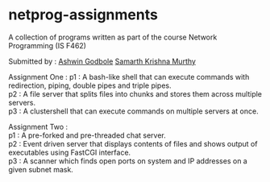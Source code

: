# netprog-assignments
A collection of programs written as part of the course Network Programming (IS F462)

Submitted by :
[Ashwin Godbole](https://github.com/aelobdog/)
[Samarth Krishna Murthy](https://github.com/samarthkm/)

Assignment One :
  p1 : A bash-like shell that can execute commands with redirection, piping, double pipes and triple pipes.  
  p2 : A file server that splits files into chunks and stores them across multiple servers.  
  p3 : A clustershell that can execute commands on multiple servers at once.  
  
Assignment Two :  
  p1 : A pre-forked and pre-threaded chat server.  
  p2 : Event driven server that displays contents of files and shows output of executables using FastCGI interface.  
  p3 : A scanner which finds open ports on system and IP addresses on a given subnet mask.  
